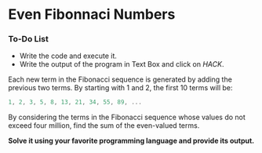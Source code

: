 # Even Fibonnaci Numbers

<div class="aside">
<h3>To-Do List</h3>
<ul>
  <li>Write the code and execute it.</li>
  <li>Write the output of the program in Text Box and click on <em>HACK</em>.</li>
</ul>
</div>

Each new term in the Fibonacci sequence is generated by adding the previous two terms. By starting with 1 and 2, the first 10 terms will be:

```js
1, 2, 3, 5, 8, 13, 21, 34, 55, 89, ...
```

By considering the terms in the Fibonacci sequence whose values do not exceed four million, find the sum of the even-valued terms.

<b>Solve it using your favorite programming language and provide its output.</b>
